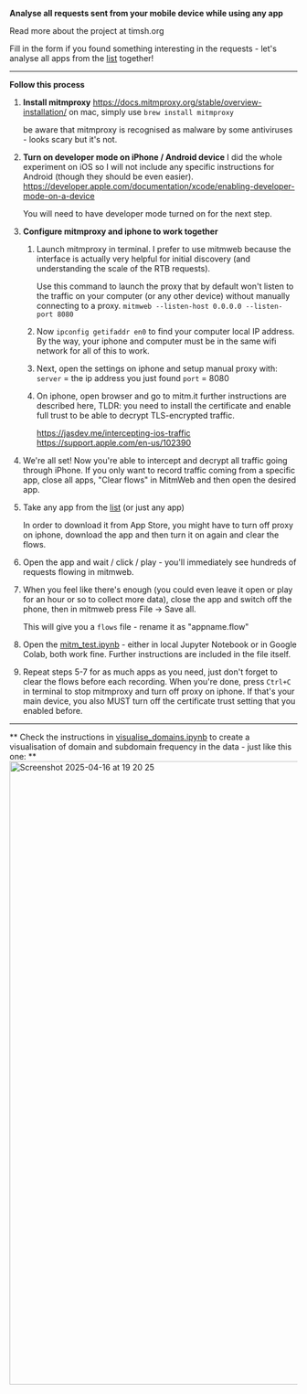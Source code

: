 **Analyse all requests sent from your mobile device while using any app**

Read more about the project at timsh.org

Fill in the form if you found something interesting in the requests - let's analyse all apps from the [list](https://docs.google.com/spreadsheets/d/1fJbNT-kmfuWUlIpYr9sduvjZS1ggrmhydCzoDlqaMaA/) together!

---
**Follow this process**

1. **Install mitmproxy** 
   https://docs.mitmproxy.org/stable/overview-installation/
   on mac, simply use `brew install mitmproxy`
   
   be aware that mitmproxy is recognised as malware by some antiviruses - looks scary but it's not. 
   
2. **Turn on developer mode on iPhone / Android device**
   I did the whole experiment on iOS so I will not include any specific instructions for Android (though they should be even easier). 
   https://developer.apple.com/documentation/xcode/enabling-developer-mode-on-a-device

   You will need to have developer mode turned on for the next step. 
   
3. **Configure mitmproxy and iphone to work together**
	1. Launch mitmproxy in terminal. 
	   I prefer to use mitmweb because the interface is actually very helpful for initial discovery (and understanding the scale of the RTB requests).
	   
	   Use this command to launch the proxy that by default won't listen to the traffic on your computer (or any other device) without manually connecting to a proxy. 
	   `mitmweb --listen-host 0.0.0.0 --listen-port 8080`
	   
	2. Now `ipconfig getifaddr en0` to find your computer local IP address. 
	   By the way, your iphone and computer must be in the same wifi network for all of this to work. 
	   
	3. Next, open the settings on iphone and setup manual proxy with:
	   `server` = the ip address you just found
	   `port` = 8080
	   
	4. On iphone, open browser and go to mitm.it 
	   further instructions are described here, TLDR: you need to install the certificate and enable full trust to be able to decrypt TLS-encrypted traffic. 
	   
	   https://jasdev.me/intercepting-ios-traffic
	   https://support.apple.com/en-us/102390

4. We're all set! 
   Now you're able to intercept and decrypt all traffic going through iPhone. 
   If you only want to record traffic coming from a specific app, close all apps, "Clear flows" in MitmWeb and then open the desired app. 
   
5. Take any app from the [list](https://docs.google.com/spreadsheets/d/1fJbNT-kmfuWUlIpYr9sduvjZS1ggrmhydCzoDlqaMaA) (or just any app)
   
   In order to download it from App Store, you might have to turn off proxy on iphone, download the app and then turn it on again and clear the flows. 
   
6. Open the app and wait / click / play - you'll immediately see hundreds of requests flowing in mitmweb. 
   
7. When you feel like there's enough (you could even leave it open or play for an hour or so to collect more data), close the app and switch off the phone, then in mitmweb press File → Save all. 
   
   This will give you a `flows` file - rename it as "appname.flow"
   
8. Open the [mitm_test.ipynb](https://github.com/tim-sha256/analyse-ad-traffic/blob/main/mitm_test.ipynb) - either in local Jupyter Notebook or in Google Colab, both work fine. 
   Further instructions are included in the file itself. 
   
9. Repeat steps 5-7 for as much apps as you need, just don't forget to clear the flows before each recording. 
   When you're done, press `Ctrl+C` in terminal to stop mitmproxy and turn off proxy on iphone. 
   If that's your main device, you also MUST turn off the certificate trust setting that you enabled before.

---

** Check the instructions in [visualise_domains.ipynb](https://github.com/tim-sha256/analyse-ad-traffic/blob/main/visualise_domains.ipynb) to create a visualisation of domain and subdomain frequency in the data - just like this one: **
<img width="1091" alt="Screenshot 2025-04-16 at 19 20 25" src="https://github.com/user-attachments/assets/d6a259f2-1962-4532-899f-1a4f6b0062d1" />

